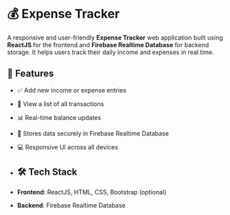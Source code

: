 # 💰 Expense Tracker

A responsive and user-friendly **Expense Tracker** web application built using **ReactJS** for the frontend and **Firebase Realtime Database** for backend storage. It helps users track their daily income and expenses in real time.

## 🚀 Features

- ✅ Add new income or expense entries
- 📝 View a list of all transactions
- 📊 Real-time balance updates
- 🔄 Stores data securely in Firebase Realtime Database
- 💻 Responsive UI across all devices

- ## 🛠️ Tech Stack

- **Frontend**: ReactJS, HTML, CSS, Bootstrap (optional)
- **Backend**: Firebase Realtime Database
